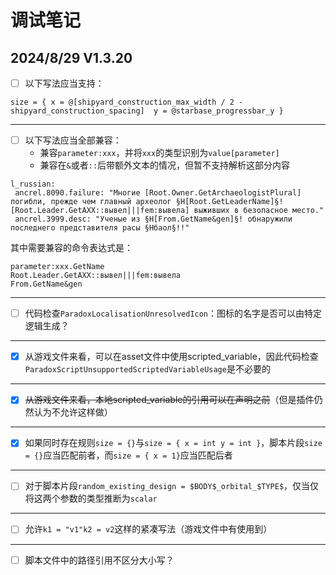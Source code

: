# 调试笔记

## 2024/8/29 V1.3.20

* [ ] 以下写法应当支持：

```
size = { x = @[shipyard_construction_max_width / 2 - shipyard_construction_spacing]  y = @starbase_progressbar_y }
```

***

* [ ] 以下写法应当全部兼容：
  * 兼容`parameter:xxx`，并将`xxx`的类型识别为`value[parameter]`
  * 兼容在`&`或者`::`后带额外文本的情况，但暂不支持解析这部分内容

```
l_russian:
 ancrel.8090.failure: "Многие [Root.Owner.GetArchaeologistPlural] погибли, прежде чем главный археолог §H[Root.GetLeaderName]§! [Root.Leader.GetAXX::вывел|||fem:вывела] выживших в безопасное место."
 ancrel.3999.desc: "Ученые из §H[From.GetName&gen]§! обнаружили последнего представителя расы §Hбаол§!!"
```

其中需要兼容的命令表达式是：

```
parameter:xxx.GetName
Root.Leader.GetAXX::вывел|||fem:вывела
From.GetName&gen
```

***

* [ ] 代码检查`ParadoxLocalisationUnresolvedIcon`：图标的名字是否可以由特定逻辑生成？

***

* [X] 从游戏文件来看，可以在asset文件中使用scripted_variable，因此代码检查`ParadoxScriptUnsupportedScriptedVariableUsage`是不必要的

***

* [X] ~~从游戏文件来看，本地scripted_variable的引用可以在声明之前~~（但是插件仍然认为不允许这样做）

***

* [X] 如果同时存在规则`size = {}`与`size = { x = int y = int }`，脚本片段`size = {}`应当匹配前者，而`size = { x = 1}`应当匹配后者

***

* [ ] 对于脚本片段`random_existing_design = $BODY$_orbital_$TYPE$`，仅当仅将这两个参数的类型推断为`scalar`

***

* [ ] 允许`k1 = "v1"k2 = v2`这样的紧凑写法（游戏文件中有使用到）

***

* [ ] 脚本文件中的路径引用不区分大小写？
